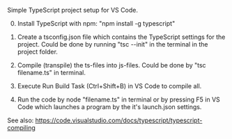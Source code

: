 Simple TypeScript project setup for VS Code.

0. Install TypeScript with npm: "npm install -g typescript"
1. Create a tsconfig.json file which contains the TypeScript settings for the project. Could be done by running "tsc --init" in the terminal in the project folder.

2. Compile (transpile) the ts-files into js-files. Could be done by "tsc filename.ts" in terminal.

3. Execute Run Build Task (Ctrl+Shift+B) in VS Code to compile all.

4. Run the code by node "filename.ts" in terminal or by pressing F5 in VS Code which launches a program by the it's launch.json settings.

See also:
https://code.visualstudio.com/docs/typescript/typescript-compiling
